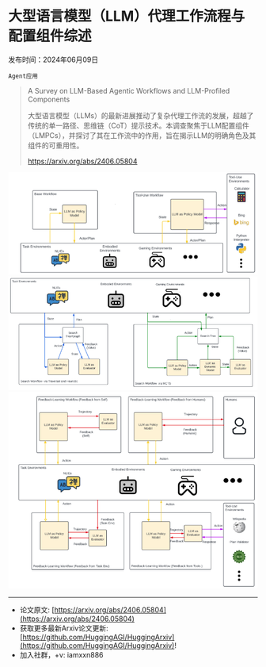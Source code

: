 # 大型语言模型（LLM）代理工作流程与配置组件综述
发布时间：2024年06月09日

`Agent应用`
> A Survey on LLM-Based Agentic Workflows and LLM-Profiled Components
>
> 大型语言模型（LLMs）的最新进展推动了复杂代理工作流的发展，超越了传统的单一路径、思维链（CoT）提示技术。本调查聚焦于LLM配置组件（LMPCs），并探讨了其在工作流中的作用，旨在揭示LLM的明确角色及其组件的可重用性。
>
> https://arxiv.org/abs/2406.05804

![](https://raw.githubusercontent.com/HuggingAGI/HuggingArxiv/main/paper_images/2406.05804/agent_workflow_v5_policy_only.png)
![](https://raw.githubusercontent.com/HuggingAGI/HuggingArxiv/main/paper_images/2406.05804/agent_workflow_v5_search.png)
![](https://raw.githubusercontent.com/HuggingAGI/HuggingArxiv/main/paper_images/2406.05804/agent_workflow_v5_feedback.png)

<hr />

- 论文原文: [https://arxiv.org/abs/2406.05804](https://arxiv.org/abs/2406.05804)
- 获取更多最新Arxiv论文更新: [https://github.com/HuggingAGI/HuggingArxiv](https://github.com/HuggingAGI/HuggingArxiv)!
- 加入社群，+v: iamxxn886